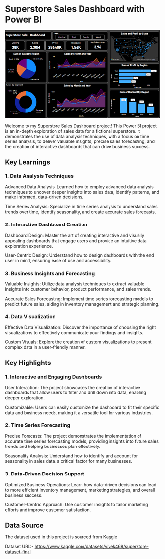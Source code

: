 # Superstore Sales Dashboard with Power BI

![Superstore Sales Dashboard](https://github.com/Rajeev-Mishraa/Superstore_Sales_Dashboard_Project/blob/main/Superstore_Sales_Dashboard.png)

Welcome to my  Superstore Sales Dashboard project! This Power BI project is an in-depth exploration of sales data for a fictional superstore. It demonstrates the use of data analysis techniques, with a focus on time series analysis, to deliver valuable insights, precise sales forecasting, and the creation of interactive dashboards that can drive business success.

## Key Learnings
### 1. Data Analysis Techniques
 Advanced Data Analysis: Learned how to employ advanced data analysis techniques to uncover deeper insights into sales data, identify patterns, and make informed, data-driven decisions.

 Time Series Analysis: Specialize in time series analysis to understand sales trends over time, identify seasonality, and create accurate sales forecasts.

### 2. Interactive Dashboard Creation
 Dashboard Design: Master the art of creating interactive and visually appealing dashboards that engage users and provide an intuitive data exploration experience.

 User-Centric Design: Understand how to design dashboards with the end user in mind, ensuring ease of use and accessibility.

### 3. Business Insights and Forecasting
 Valuable Insights: Utilize data analysis techniques to extract valuable insights into customer behavior, product performance, and sales trends.

 Accurate Sales Forecasting: Implement time series forecasting models to predict future sales, aiding in inventory management and strategic planning.

### 4. Data Visualization
 Effective Data Visualization: Discover the importance of choosing the right visualizations to effectively communicate your findings and insights.

 Custom Visuals: Explore the creation of custom visualizations to present complex data in a user-friendly manner.


## Key Highlights
### 1. Interactive and Engaging Dashboards
  User Interaction: The project showcases the creation of interactive dashboards that allow users to filter and drill down into data, enabling deeper exploration.

  Customizable: Users can easily customize the dashboard to fit their specific data and business needs, making it a versatile tool for various industries.

### 2. Time Series Forecasting
  Precise Forecasts: The project demonstrates the implementation of accurate time series forecasting models, providing insights into future sales trends and helping businesses plan 
  effectively.

  Seasonality Analysis: Understand how to identify and account for seasonality in sales data, a critical factor for many businesses.

### 3. Data-Driven Decision Support
   Optimized Business Operations: Learn how data-driven decisions can lead to more efficient inventory management, marketing strategies, and overall business success.

   Customer-Centric Approach: Use customer insights to tailor marketing efforts and improve customer satisfaction.

## Data Source
The dataset used in this project is sourced from Kaggle 

Dataset URL:- https://www.kaggle.com/datasets/vivek468/superstore-dataset-final






